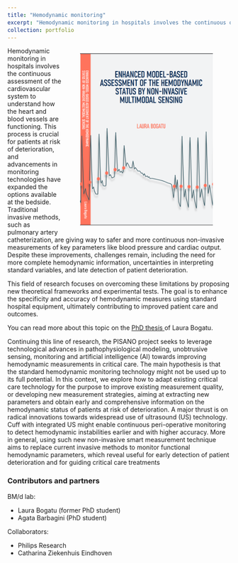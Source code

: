 ```yaml
---
title: "Hemodynamic monitoring"
excerpt: "Hemodynamic monitoring in hospitals involves the continuous observation and assessment of blood circulation and cardiovascular function in patients. This process is crucial for understanding and managing conditions that affect the heart and blood vessels. In this line of research, we develop novel theoretical and experimental methods for assessing hemodynamics function, using standard clinical equipment. <br/><img src='/images/hemo_monitoring.png' width='400px'>"
collection: portfolio
---
```


<figure style="width:300px; float:right">
  <img src='/images/thesis_laura.PNG' alt="thesis cover Laura" >
</figure>
Hemodynamic monitoring in hospitals involves the continuous assessment of the cardiovascular system to understand how the heart and blood vessels are functioning. This process is crucial for patients at risk of deterioration, and advancements in monitoring technologies have expanded the options available at the bedside. Traditional invasive methods, such as pulmonary artery catheterization, are giving way to safer and more continuous non-invasive measurements of key parameters like blood pressure and cardiac output. Despite these improvements, challenges remain, including the need for more complete hemodynamic information, uncertainties in interpreting standard variables, and late detection of patient deterioration. 

This field of research focuses on overcoming these limitations by proposing new theoretical frameworks and experimental tests. The goal is to enhance the specificity and accuracy of hemodynamic measures using standard hospital equipment, ultimately contributing to improved patient care and outcomes.

You can read more about this topic on the <a href="https://pure.tue.nl/ws/portalfiles/portal/203595959/20220609_Bogatu_hf.pdf" target="_blank">PhD thesis </a> of Laura Bogatu.

Continuing this line of research, the PISANO project seeks to leverage technological advances in pathophysiological modeling, unobtrusive sensing, monitoring and artificial intelligence (AI) towards improving hemodynamic measurements in critical care. The main hypothesis is that the standard hemodynamic monitoring technology might not be used up to its full potential. In this context, we explore how to adapt existing critical care technology for the purpose to improve existing measurement quality, or developing new measurement strategies, aiming at extracting new parameters and obtain early and comprehensive information on the hemodynamic status of patients at risk of deterioration.  A major thrust is on radical innovations towards widespread use of ultrasound (US) technology. Cuff with integrated US might enable continuous peri-operative monitoring to detect hemodynamic instabilities earlier and with higher accuracy. More in general, using such new non-invasive smart measurement technique aims to replace current invasive methods to monitor functional hemodynamic parameters, which reveal useful for early detection of patient deterioration and for guiding critical care treatments

### Contributors and partners
BM/d lab:
* Laura Bogatu (former PhD student)
* Agata Barbagini (PhD student)

Collaborators:
* Philips Research
* Catharina Ziekenhuis Eindhoven



